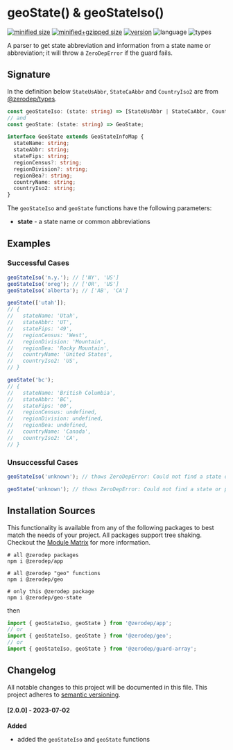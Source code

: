 # geoState() & geoStateIso()

[![minified size](https://img.shields.io/bundlephobia/min/@zerodep/geo-state?style=flat-square&color=blue)](https://bundlephobia.com/package/@zerodep/geo-state)
[![minified+gzipped size](https://img.shields.io/bundlephobia/minzip/@zerodep/geo-state?style=flat-square&color=blue)](https://bundlephobia.com/package/@zerodep/geo-state)
[![version](https://img.shields.io/npm/v/@zerodep/geo-state?style=flat-square&color=blue)](https://www.npmjs.com/package/@zerodep/geo-state)
![language](https://img.shields.io/badge/typescript-100%25-blue?style=flat-square)
![types](https://img.shields.io/badge/types-included-blue?style=flat-square)

A parser to get state abbreviation and information from a state name or abbreviation; it will throw a `ZeroDepError` if the guard fails.

## Signature

In the definition below `StateUsAbbr`, `StateCaAbbr` and `CountryIso2` are from [@zerodep/types](/types.md).

```typescript
const geoStateIso: (state: string) => [StateUsAbbr | StateCaAbbr, CountryIso2];
// and
const geoState: (state: string) => GeoState;

interface GeoState extends GeoStateInfoMap {
  stateName: string;
  stateAbbr: string;
  stateFips: string;
  regionCensus?: string;
  regionDivision?: string;
  regionBea?: string;
  countryName: string;
  countryIso2: string;
}
```

The `geoStateIso` and `geoState` functions have the following parameters:

- **state** - a state name or common abbreviations

## Examples

### Successful Cases

```javascript
geoStateIso('n.y.'); // ['NY', 'US']
geoStateIso('oreg'); // ['OR', 'US']
geoStateIso('alberta'); // ['AB', 'CA']

geoState(['utah']);
// {
//   stateName: 'Utah',
//   stateAbbr: 'UT',
//   stateFips: '49',
//   regionCensus: 'West',
//   regionDivision: 'Mountain',
//   regionBea: 'Rocky Mountain',
//   countryName: 'United States',
//   countryIso2: 'US',
// }

geoState('bc');
// {
//   stateName: 'British Columbia',
//   stateAbbr: 'BC',
//   stateFips: '00',
//   regionCensus: undefined,
//   regionDivision: undefined,
//   regionBea: undefined,
//   countryName: 'Canada',
//   countryIso2: 'CA',
// }
```

### Unsuccessful Cases

```javascript
geoStateIso('unknown'); // thows ZeroDepError: Could not find a state or province for "UNKNOWN"

geoState('unknown'); // thows ZeroDepError: Could not find a state or province for "UNKNOWN"
```

## Installation Sources

This functionality is available from any of the following packages to best match the needs of your project. All packages support tree shaking. Checkout the [Module Matrix](/) for more information.

```shell
# all @zerodep packages
npm i @zerodep/app

# all @zerodep "geo" functions
npm i @zerodep/geo

# only this @zerodep package
npm i @zerodep/geo-state
```

then

```javascript
import { geoStateIso, geoState } from '@zerodep/app';
// or
import { geoStateIso, geoState } from '@zerodep/geo';
// or
import { geoStateIso, geoState } from '@zerodep/guard-array';
```

## Changelog

All notable changes to this project will be documented in this file. This project adheres to [semantic versioning](https://semver.org/spec/v2.0.0.html).

#### [2.0.0] - 2023-07-02

**Added**

- added the `geoStateIso` and `geoState` functions
